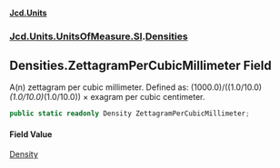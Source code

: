 #### [Jcd.Units](index.md 'index')
### [Jcd.Units.UnitsOfMeasure.SI](Jcd.Units.UnitsOfMeasure.SI.md 'Jcd.Units.UnitsOfMeasure.SI').[Densities](Densities.md 'Jcd.Units.UnitsOfMeasure.SI.Densities')

## Densities.ZettagramPerCubicMillimeter Field

A(n) zettagram per cubic millimeter. Defined as: (1000.0)/((1.0/10.0)*(1.0/10.0)*(1.0/10.0)) × exagram per cubic centimeter.

```csharp
public static readonly Density ZettagramPerCubicMillimeter;
```

#### Field Value
[Density](Density.md 'Jcd.Units.UnitTypes.Density')